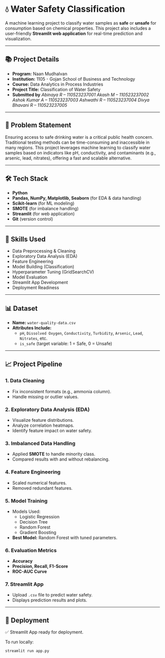 # 💧 Water Safety Classification

A machine learning project to classify water samples as **safe** or **unsafe** for consumption based on chemical properties. This project also includes a user-friendly **Streamlit web application** for real-time prediction and visualization.

---

## 📚 Project Details

- **Program:** Naan Mudhalvan  
- **Institution:** 1105 - Gojan School of Business and Technology  
- **Course:** Data Analytics in Process Industries  
- **Project Title:** Classification of Water Safety  
- **Submitted by**
 *Abinaya R – 110523237001*
 *Akash M – 110523237002*
 *Ashok Kumar A – 110523237003*
 *Ashwathi R – 110523237004*
 *Divya Bhavani R – 110523237005*
---

## 🧪 Problem Statement

Ensuring access to safe drinking water is a critical public health concern. Traditional testing methods can be time-consuming and inaccessible in many regions. This project leverages machine learning to classify water samples based on indicators like pH, conductivity, and contaminants (e.g., arsenic, lead, nitrates), offering a fast and scalable alternative.

---

## 🛠️ Tech Stack

- **Python**  
- **Pandas, NumPy, Matplotlib, Seaborn** (for EDA & data handling)  
- **Scikit-learn** (for ML modeling)  
- **SMOTE** (for imbalance handling)  
- **Streamlit** (for web application)  
- **Git** (version control)

---

## 🧰 Skills Used

- Data Preprocessing & Cleaning  
- Exploratory Data Analysis (EDA)  
- Feature Engineering  
- Model Building (Classification)  
- Hyperparameter Tuning (GridSearchCV)  
- Model Evaluation  
- Streamlit App Development  
- Deployment Readiness

---

## 📊 Dataset

- **Name:** `water-quality-data.csv`
- **Attributes Include:**  
  - `pH`, `Dissolved Oxygen`, `Conductivity`, `Turbidity`, `Arsenic`, `Lead`, `Nitrates`, etc.
  - `is_safe` (target variable: 1 = Safe, 0 = Unsafe)

---

## 📈 Project Pipeline

### 1. Data Cleaning
- Fix inconsistent formats (e.g., ammonia column).
- Handle missing or outlier values.

### 2. Exploratory Data Analysis (EDA)
- Visualize feature distributions.
- Analyze correlation heatmaps.
- Identify feature impact on water safety.

### 3. Imbalanced Data Handling
- Applied **SMOTE** to handle minority class.
- Compared results with and without rebalancing.

### 4. Feature Engineering
- Scaled numerical features.
- Removed redundant features.

### 5. Model Training
- Models Used:
  - Logistic Regression
  - Decision Tree
  - Random Forest
  - Gradient Boosting
- **Best Model:** Random Forest with tuned parameters.

### 6. Evaluation Metrics
- **Accuracy**
- **Precision, Recall, F1-Score**
- **ROC-AUC Curve**

### 7. Streamlit App
- Upload `.csv` file to predict water safety.
- Displays prediction results and plots.

---

## 🚀 Deployment

✅ Streamlit App ready for deployment.

To run locally:
```bash
streamlit run app.py
